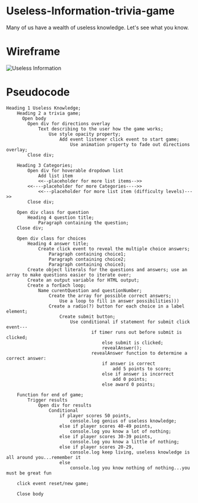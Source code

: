 # Useless-Information-trivia-game
Many of us have a wealth of useless knowledge. Let's see what you know.







# Wireframe
<img src = "https://i.imgur.com/EdNB97G.png" alt = "Useless Information">



# Pseudocode

<!DOCTYPE html>
<html lang="en">
<head>
    <meta charset="UTF-8">
    <meta http-equiv="X-UA-Compatible" content="IE=edge">
    <meta name="viewport" content="width=device-width, initial-scale=1.0">
    <link rel = "stylesheet" href = "main.css">
    <script src = "app.js" defer></script>
    <title>Useless Information: a trivia game</title>
</head>

    Heading 1 Useless Knowledge;
        Heading 2 a trivia game;
          Open body
            Open div for directions overlay
                Text describing to the user how the game works;
                    Use style opacity property;
                        Add event listener click event to start game;
                            Use animation property to fade out directions overlay;
            Close div;

        Heading 3 Categories;
            Open div for hoverable dropdown list
                Add list item
                <<--placeholder for more list items-->>
            <<----placeholder for more Categories---->>
                <<---placeholder for more list item (difficulty levels)--->>
            Close div;

        Open div class for question
            Heading 4 question title;
                Paragraph containing the question;
        Close div;

        Open div class for choices
            Heading 4 answer title;
                Create click event to reveal the multiple choice answers;
                    Paragraph containing choice1;
                    Paragraph containing choice2;
                    Paragraph containing choice3;
            Create object literals for the questions and answers; use an array to make questions easier to iterate over;
            Create an output variable for HTML output;
            Create a forEach loop;
                Name curentQuestion and questionNumber;
                    Create the array for possible correct answers;
                        Use a loop to fill in answer possibilities)))
                    Create a radio(?) button for each choice in a label element;
                        Create submit button;
                            Use conditional if statement for submit click event---
                                    if timer runs out before submit is clicked;
                                        else submit is clicked;
                                        revealAnswer();
                                    revealAnswer function to determine a correct answer:
                                        if answer is correct
                                            add 5 points to score;
                                        else if answer is incorrect
                                            add 0 points;
                                        else award 0 points;
            
        Function for end of game;
            Trigger results
                Open div for results
                    Conditional
                        if player scores 50 points,
                            console.log genius of useless knowledge;
                        else if player scores 40-49 points,
                            console.log you know a lot of nothing;
                        else if player scores 30-39 points,
                            console.log you know a little of nothing;
                        else if player scores 20-29,
                            console.log keep living, useless knowledge is all around you...remember it
                        else
                            console.log you know nothing of nothing...you must be great fun
        
        click event reset/new game;
      
        Close body
</html>